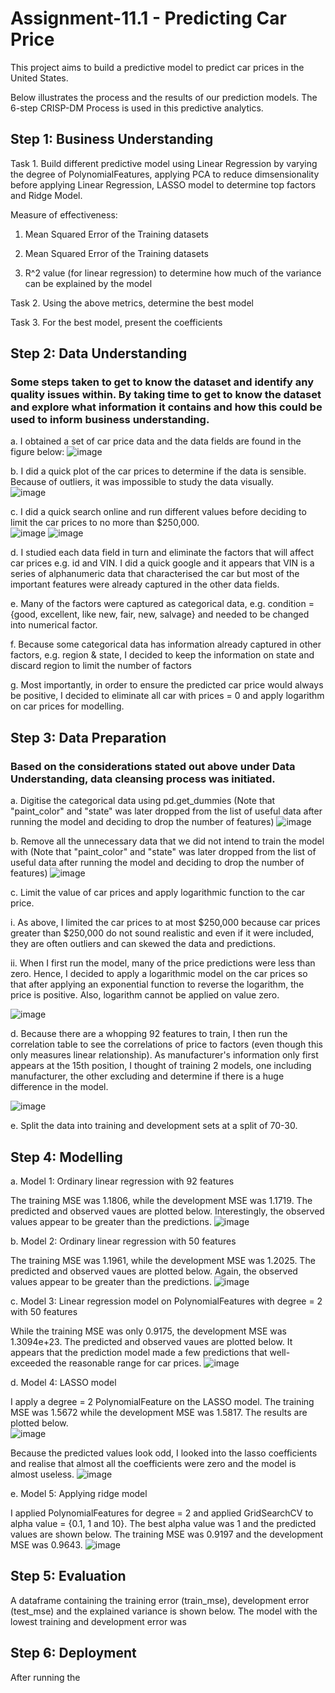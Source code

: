 # Assignment-11.1 - Predicting Car Price

This project aims to build a predictive model to predict car prices in the United States. 

Below illustrates the process and the results of our prediction models.  The 6-step CRISP-DM Process is used in this predictive analytics. 

## Step 1: Business Understanding

Task 1.  Build different predictive model using Linear Regression by varying the degree of PolynomialFeatures, applying PCA to reduce dimsensionality before applying Linear Regression, LASSO model to determine top factors and Ridge Model.

Measure of effectiveness:

1. Mean Squared Error of the Training datasets

2. Mean Squared Error of the Training datasets

3. R^2 value (for linear regression) to determine how much of the variance can be explained by the model

Task 2. Using the above metrics, determine the best model 

Task 3. For the best model, present the coefficients


## Step 2: Data Understanding 
### Some steps taken to get to know the dataset and identify any quality issues within. By taking time to get to know the dataset and explore what information it contains and how this could be used to inform business understanding.

a.	I obtained a set of car price data and the data fields are found in the figure below:
![image](https://github.com/CarolTeo11/Assignment-11.1/assets/130137674/5ead5be5-a481-4d60-857a-a24cd44342f3)

b.	I did a quick plot of the car prices to determine if the data is sensible.  Because of outliers, it was impossible to study the data visually.  
![image](https://github.com/CarolTeo11/Assignment-11.1/assets/130137674/78528cd2-b301-4d1c-912d-a321b69bfb51)

c. I did a quick search online and run different values before deciding to limit the car prices to no more than $250,000.  
![image](https://github.com/CarolTeo11/Assignment-11.1/assets/130137674/99ca64fe-8ec6-4167-a7f2-67fba69efae6)
![image](https://github.com/CarolTeo11/Assignment-11.1/assets/130137674/c248cd67-6842-401d-972c-4b19532bb902)

d.	I studied each data field in turn and eliminate the factors that will affect car prices e.g. id and VIN.  I did a quick google and it appears that VIN is a series of alphanumeric data that characterised the car but most of the important features were already captured in the other data fields.

e.	Many of the factors were captured as categorical data, e.g. condition = {good, excellent, like new, fair, new, salvage} and needed to be changed into numerical factor. 

f.	Because some categorical data has information already captured in other factors, e.g. region & state, I decided to keep the information on state and discard region to limit the number of factors 

g.	Most importantly, in order to ensure the predicted car price would always be positive, I decided to eliminate all car with prices = 0 and apply logarithm on car prices for modelling. 



## Step 3: Data Preparation
### Based on the considerations stated out above under Data Understanding, data cleansing process was initiated.  

a. Digitise the categorical data using pd.get_dummies (Note that "paint_color" and "state" was later dropped from the list of useful data after running the model and deciding to drop the number of features)
![image](https://github.com/CarolTeo11/Assignment-11.1/assets/130137674/09145438-d8a1-4fef-ab17-7fd6edcf219f)

b. Remove all the unnecessary data that we did not intend to train the model with (Note that "paint_color" and "state" was later dropped from the list of useful data after running the model and deciding to drop the number of features)
![image](https://github.com/CarolTeo11/Assignment-11.1/assets/130137674/abc1386a-5405-448a-bbc3-bda45834256b)

c.	Limit the value of car prices and apply logarithmic function to the car price.  

  i. As above, I limited the car prices to at most $250,000 because car prices greater than $250,000 do not sound realistic and even if it were included, they are often outliers and can skewed the data and predictions.  

  ii. When I first run the model, many of the price predictions were less than zero.  Hence, I decided to apply a logarithmic model on the car prices so that after applying an exponential function to reverse the logarithm, the price is positive.  Also, logarithm cannot be applied on value zero.

![image](https://github.com/CarolTeo11/Assignment-11.1/assets/130137674/8a61b620-4bc5-44f7-a18b-1da1b725f27f)

d. Because there are a whopping 92 features to train, I then run the correlation table to see the correlations of price to factors (even though this only measures linear relationship).  As manufacturer's information only first appears at the 15th position, I thought of training 2 models, one including manufacturer, the other excluding and determine if there is a huge difference in the model.  

![image](https://github.com/CarolTeo11/Assignment-11.1/assets/130137674/3930d3b7-6b80-4c23-af17-0466d4801f59)


e. Split the data into training and development sets at a split of 70-30.  



## Step 4: Modelling 

a. Model 1: Ordinary linear regression with 92 features

The training MSE was 1.1806, while the development MSE was 1.1719.  The predicted and observed vaues are plotted below.  Interestingly, the observed values appear to be greater than the predictions.
![image](https://github.com/CarolTeo11/Assignment-11.1/assets/130137674/4cc218fb-86de-4b04-a7bf-667866524302)


b. Model 2: Ordinary linear regression with 50 features

The training MSE was 1.1961, while the development MSE was 1.2025.  The predicted and observed vaues are plotted below.  Again, the observed values appear to be greater than the predictions.
![image](https://github.com/CarolTeo11/Assignment-11.1/assets/130137674/1758beca-fca1-4e6e-8a3a-9104873cb783)



c. Model 3: Linear regression model on PolynomialFeatures with degree = 2 with 50 features

While the training MSE was only 0.9175, the development MSE was 1.3094e+23.  The predicted and observed vaues are plotted below.  It appears that the prediction model made a few predictions that well-exceeded the reasonable range for car prices.
![image](https://github.com/CarolTeo11/Assignment-11.1/assets/130137674/60e7169f-966f-44dd-ade8-4b8bc2e1e387)


d. Model 4: LASSO model 

I apply a degree = 2 PolynomialFeature on the LASSO model.   The training MSE was 1.5672 while the development MSE was 1.5817.  The results are plotted below.  
![image](https://github.com/CarolTeo11/Assignment-11.1/assets/130137674/3022541b-dea5-4549-a5d6-e76f5da554ae)

Because the predicted values look odd, I looked into the lasso coefficients and realise that almost all the coefficients were zero and the model is almost useless. 
![image](https://github.com/CarolTeo11/Assignment-11.1/assets/130137674/55cb7e9e-7f36-45f3-bf05-77cb3bae2a4c)

e. Model 5: Applying ridge model 

I applied PolynomialFeatures for degree = 2 and applied GridSearchCV to alpha value = {0.1, 1 and 10}.  The best alpha value was 1 and the predicted values are shown below.  The training MSE was 0.9197 and the development MSE was 0.9643. 
![image](https://github.com/CarolTeo11/Assignment-11.1/assets/130137674/ae38443f-d70a-410d-b612-413884d8f18b)


## Step 5: Evaluation

A dataframe containing the training error (train_mse), development error (test_mse) and the explained variance is shown below.  The model with the lowest training and development error was 

## Step 6: Deployment 

After running the 
